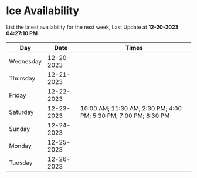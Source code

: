 # Ice Availability

List the latest availability for the next week, Last Update at **12-20-2023 04:27:10 PM**

| Day         | Date        | Times       |
| ----------- | ----------- | ----------- |
|Wednesday|12-20-2023||
|Thursday|12-21-2023||
|Friday|12-22-2023||
|Saturday|12-23-2023|10:00 AM; 11:30 AM; 2:30 PM; 4:00 PM; 5:30 PM; 7:00 PM; 8:30 PM|
|Sunday|12-24-2023||
|Monday|12-25-2023||
|Tuesday|12-26-2023||
